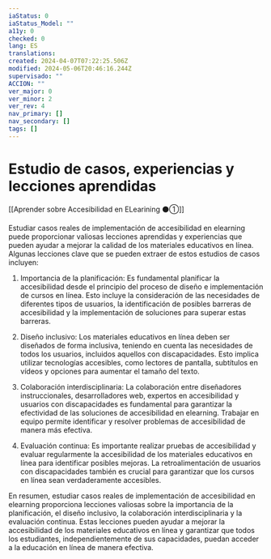 ```yaml
---
iaStatus: 0
iaStatus_Model: ""
a11y: 0
checked: 0
lang: ES
translations: 
created: 2024-04-07T07:22:25.506Z
modified: 2024-05-06T20:46:16.244Z
supervisado: ""
ACCION: ""
ver_major: 0
ver_minor: 2
ver_rev: 4
nav_primary: []
nav_secondary: []
tags: []
---
```

# Estudio de casos, experiencias y lecciones aprendidas

[[Aprender sobre Accesibilidad en ELearining ⚫①]]

Estudiar casos reales de implementación de accesibilidad en elearning puede proporcionar valiosas lecciones aprendidas y experiencias que pueden ayudar a mejorar la calidad de los materiales educativos en línea. Algunas lecciones clave que se pueden extraer de estos estudios de casos incluyen:

1. Importancia de la planificación: Es fundamental planificar la accesibilidad desde el principio del proceso de diseño e implementación de cursos en línea. Esto incluye la consideración de las necesidades de diferentes tipos de usuarios, la identificación de posibles barreras de accesibilidad y la implementación de soluciones para superar estas barreras.

2. Diseño inclusivo: Los materiales educativos en línea deben ser diseñados de forma inclusiva, teniendo en cuenta las necesidades de todos los usuarios, incluidos aquellos con discapacidades. Esto implica utilizar tecnologías accesibles, como lectores de pantalla, subtítulos en vídeos y opciones para aumentar el tamaño del texto.

3. Colaboración interdisciplinaria: La colaboración entre diseñadores instruccionales, desarrolladores web, expertos en accesibilidad y usuarios con discapacidades es fundamental para garantizar la efectividad de las soluciones de accesibilidad en elearning. Trabajar en equipo permite identificar y resolver problemas de accesibilidad de manera más efectiva.

4. Evaluación continua: Es importante realizar pruebas de accesibilidad y evaluar regularmente la accesibilidad de los materiales educativos en línea para identificar posibles mejoras. La retroalimentación de usuarios con discapacidades también es crucial para garantizar que los cursos en línea sean verdaderamente accesibles.

En resumen, estudiar casos reales de implementación de accesibilidad en elearning proporciona lecciones valiosas sobre la importancia de la planificación, el diseño inclusivo, la colaboración interdisciplinaria y la evaluación continua. Estas lecciones pueden ayudar a mejorar la accesibilidad de los materiales educativos en línea y garantizar que todos los estudiantes, independientemente de sus capacidades, puedan acceder a la educación en línea de manera efectiva.
